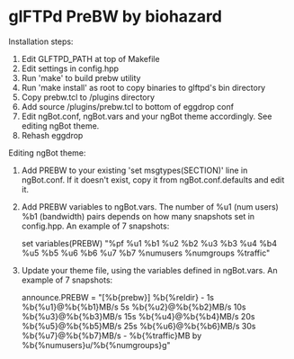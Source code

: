 glFTPd PreBW by biohazard
=========================

Installation steps:

1. Edit GLFTPD_PATH at top of Makefile
2. Edit settings in config.hpp
3. Run 'make' to build prebw utility
4. Run 'make install' as root to copy binaries to glftpd's bin directory
5. Copy prebw.tcl to <NGBOT-PATH>/plugins directory
6. Add source <NGBOT-PATH>/plugins/prebw.tcl to bottom of eggdrop conf
7. Edit ngBot.conf, ngBot.vars and your ngBot theme accordingly. See editing ngBot theme.
7. Rehash eggdrop

Editing ngBot theme:

1. Add PREBW to your existing 'set msgtypes(SECTION)' line in ngBot.conf.
   If it doesn't exist, copy it from ngBot.conf.defaults and edit it.

2. Add PREBW variables to ngBot.vars.
   The number of %u1 (num users) %b1 (bandwidth) pairs depends on how many
   snapshots set in config.hpp. An example of 7 snapshots:

   set variables(PREBW) "%pf %u1 %b1 %u2 %b2 %u3 %b3 %u4 %b4 %u5 %b5 %u6 %b6 %u7 %b7 %numusers %numgroups %traffic"

3. Update your theme file, using the variables defined in ngBot.vars.
   An example of 7 snapshots:

   announce.PREBW = "[%b{prebw}] %b{%reldir} - 1s %b{%u1}@%b{%b1}MB/s 5s %b{%u2}@%b{%b2}MB/s 10s %b{%u3}@%b{%b3}MB/s 15s %b{%u4}@%b{%b4}MB/s 20s %b{%u5}@%b{%b5}MB/s 25s %b{%u6}@%b{%b6}MB/s 30s %b{%u7}@%b{%b7}MB/s - %b{%traffic}MB by %b{%numusers}u/%b{%numgroups}g"
